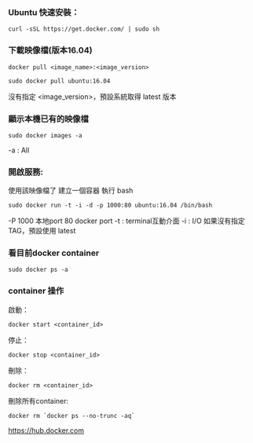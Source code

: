 
### Ubuntu 快速安裝：
```
curl -sSL https://get.docker.com/ | sudo sh
```

### 下載映像檔(版本16.04)
```
docker pull <image_name>:<image_version>
```
```
sudo docker pull ubuntu:16.04
```
沒有指定 <image_version>，預設系統取得 latest 版本

### 顯示本機已有的映像檔
```
sudo docker images -a
```
-a : All

### 開啟服務:
使用該映像檔了 建立一個容器 執行 bash
```
sudo docker run -t -i -d -p 1000:80 ubuntu:16.04 /bin/bash
```
-P 1000 本地port 80 docker port 
-t : terminal互動介面
-i : I/O
如果沒有指定 TAG，預設使用 latest

### 看目前docker container
```
sudo docker ps -a
```

### container 操作

啟動：
```
docker start <container_id>
```
停止：
```
docker stop <container_id>
```
刪除：
```
docker rm <container_id>
```
刪除所有container:
```
docker rm `docker ps --no-trunc -aq`
```
https://hub.docker.com



